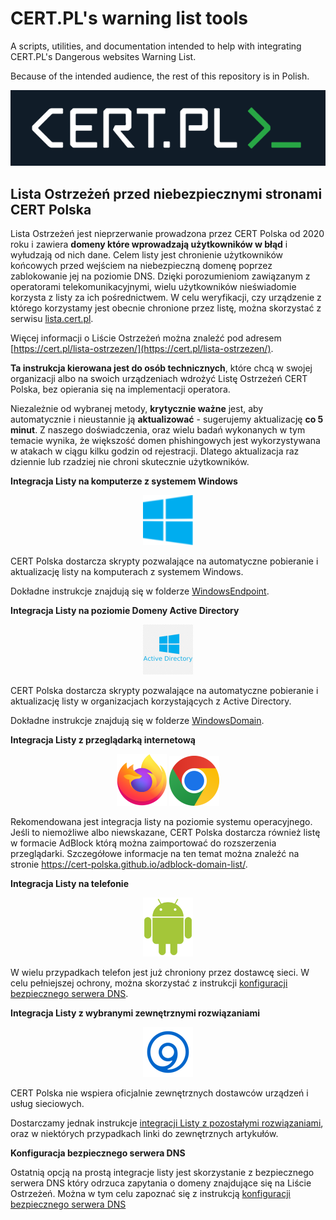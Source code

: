 # CERT.PL's warning list tools

A scripts, utilities, and documentation intended to help with integrating CERT.PL's Dangerous websites Warning List.

Because of the intended audience, the rest of this repository is in Polish.


<div align="center">

  <img src="img/certlogo.png"/>
</div>

## Lista Ostrzeżeń przed niebezpiecznymi stronami CERT Polska

Lista Ostrzeżeń jest nieprzerwanie prowadzona przez CERT Polska od 2020 roku i zawiera **domeny które wprowadzają użytkowników w błąd** i wyłudzają od nich dane. Celem listy jest chronienie użytkowników końcowych przed wejściem na niebezpieczną domenę poprzez zablokowanie jej na poziomie DNS. Dzięki porozumieniom zawiązanym z operatorami telekomunikacyjnymi, wielu użytkowników nieświadomie korzysta z listy za ich pośrednictwem. W celu weryfikacji, czy urządzenie z którego korzystamy jest obecnie chronione przez listę, można skorzystać z serwisu [lista.cert.pl](https://lista.cert.pl).

Więcej informacji o Liście Ostrzeżeń można znaleźć pod adresem [https://cert.pl/lista-ostrzezen/](https://cert.pl/lista-ostrzezen/).

**Ta instrukcja kierowana jest do osób technicznych**, które chcą w swojej organizacji albo na swoich urządzeniach wdrożyć Listę Ostrzeżeń CERT Polska, bez opierania się na implementacji operatora.

Niezależnie od wybranej metody, **krytycznie ważne** jest, aby automatycznie i nieustannie ją **aktualizować** - sugerujemy aktualizację **co 5 minut**. Z naszego doświadczenia, oraz wielu badań wykonanych w tym temacie wynika, że większość domen phishingowych jest wykorzystywana w atakach w ciągu kilku godzin od rejestracji. Dlatego aktualizacja raz dziennie lub rzadziej nie chroni skutecznie użytkowników.

**Integracja Listy na komputerze z systemem Windows**

<div align="center">

  <img src="img/windows.png" width="80px"/>
</div>

CERT Polska dostarcza skrypty pozwalające na automatyczne pobieranie i aktualizację listy na komputerach z systemem Windows.

Dokładne instrukcje znajdują się w folderze [WindowsEndpoint](./WindowsEndpoint/).

**Integracja Listy na poziomie Domeny Active Directory**

<div align="center">

  <img src="img/ad.png" width="80px"/>
</div>

CERT Polska dostarcza skrypty pozwalające na automatyczne pobieranie i aktualizację listy w organizacjach korzystających z Active Directory.

Dokładne instrukcje znajdują się w folderze [WindowsDomain](./WindowsDomain/).

**Integracja Listy z przeglądarką internetową**

<div align="center">

  <img src="img/firefox.png" width="80px"/>
  <img src="img/chrome.png" width="80px"/>
</div>

Rekomendowana jest integracja listy na poziomie systemu operacyjnego. Jeśli to niemożliwe albo niewskazane, CERT Polska dostarcza również listę w formacie AdBlock którą można zaimportować do rozszerzenia przeglądarki. Szczegółowe informacje na ten temat można znaleźć na stronie https://cert-polska.github.io/adblock-domain-list/.

**Integracja Listy na telefonie**

<div align="center">

  <img src="img/android.png" width="80px"/>
</div>

W wielu przypadkach telefon jest już chroniony przez dostawcę sieci. W celu pełniejszej ochrony, można skorzystać z instrukcji [konfiguracji bezpiecznego serwera DNS](./DNS/).

**Integracja Listy z wybranymi zewnętrznymi rozwiązaniami**

<div align="center">

  <img src="img/bind.png" width="80px"/>
</div>

CERT Polska nie wspiera oficjalnie zewnętrznych dostawców urządzeń i usług sieciowych.

Dostarczamy jednak instrukcje [integracji Listy z pozostałymi rozwiązaniami](./ThirdParty/),
oraz w niektórych przypadkach linki do zewnętrznych artykułów.

**Konfiguracja bezpiecznego serwera DNS**

Ostatnią opcją na prostą integracje listy jest skorzystanie z bezpiecznego serwera DNS który odrzuca zapytania o domeny znajdujące się na Liście Ostrzeżeń. Można w tym celu zapoznać się z instrukcją [konfiguracji bezpiecznego serwera DNS](./DNS/)
